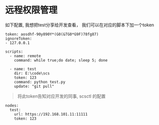 # 远程权限管理

如下配置, 我想把test分享给开发查看， 我们可以在对应的脚本下加一个token
```
token: aosdhf-90y890Y*(G0(&TG0*G9F)78fg87)
ignoreToken:
- 127.0.0.1

scripts:
  - name: remote
    command: while true;do date; sleep 5; done

  - name: test
    dir: E:\code\scs
    token: 123
    command: python test.py
    update: "git pull"
```

> 将此token告知对应开发的同事, scsctl 的配置
```
nodes:
  test:
    url: https://192.168.101.11:11111
    token: 123
```